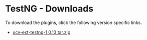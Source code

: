 
# TestNG - Downloads

To download the plugins, click the following version specific links.

- [ucv-ext-testng-1.0.13.tar.zip](https://raw.githubusercontent.com/UrbanCode/IBM-UCV-PLUGINS/main/files/ucv-ext-testng/ucv-ext-testng-1.0.13.tar.zip)
